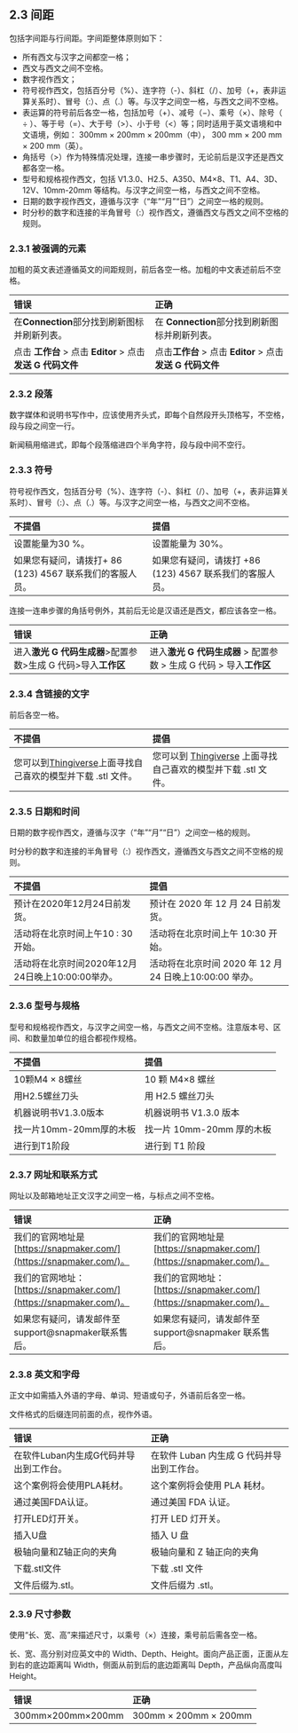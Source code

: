 ## 2.3 间距

包括字间距与行间距。字间距整体原则如下：

* 所有西文与汉字之间都空一格；
* 西文与西文之间不空格。
* 数字视作西文；
* 符号视作西文，包括百分号（%）、连字符（-）、斜杠（/）、加号（+，表非运算关系时）、冒号（:）、点（.）等。与汉字之间空一格，与西文之间不空格。
* 表运算的符号前后各空一格，包括加号（+）、减号（−）、乘号（×）、除号（ ÷ ）、等于号（=）、大于号（>）、小于号（<）等；同时适用于英文语境和中文语境，例如：
  300mm × 200mm × 200mm（中），
  300 mm × 200 mm × 200 mm（英）。
* 角括号（>）作为特殊情况处理，连接一串步骤时，无论前后是汉字还是西文都各空一格。
* 型号和规格视作西文，包括 V1.3.0、H2.5、A350、M4×8、T1、A4、3D、12V、10mm-20mm 等结构。与汉字之间空一格，与西文之间不空格。
* 日期的数字视作西文，遵循与汉字（“年”“月”“日”）之间空一格的规则。
* 时分秒的数字和连接的半角冒号（:）视作西文，遵循西文与西文之间不空格的规则。
### 2.3.1 被强调的元素

加粗的英文表述遵循英文的间距规则，前后各空一格。加粗的中文表述前后不空格。

|**错误**|**正确**|
|:----|:----|
|在**Connection**部分找到刷新图标并刷新列表。|在 **Connection**部分找到刷新图标并刷新列表。|
|点击 **工作台** > 点击 **Editor** > 点击 **发送 G 代码文件**|点击**工作台** > 点击 **Editor** > 点击**发送 G 代码文件**|

### 2.3.2 段落

数字媒体和说明书写作中，应该使用齐头式，即每个自然段开头顶格写，不空格，段与段之间空一行。

新闻稿用缩进式，即每个段落缩进四个半角字符，段与段中间不空行。

### 2.3.3 符号 

符号视作西文，包括百分号（%）、连字符（-）、斜杠（/）、加号（+，表非运算关系时）、冒号（:）、点（.）等。与汉字之间空一格，与西文之间不空格。

|**不提倡**|**提倡**|
|:----|:----|
|设置能量为30 %。|设置能量为 30%。|
|如果您有疑问，请拨打+ 86 (123) 4567 联系我们的客服人员。|如果您有疑问，请拨打 +86 (123) 4567 联系我们的客服人员。|

连接一连串步骤的角括号例外，其前后无论是汉语还是西文，都应该各空一格。

|**错误**|**正确**|
|:----|:----|
|进入**激光 G 代码生成器**>配置参数>生成 G 代码>导入**工作区**|进入**激光 G 代码生成器** > 配置参数 > 生成 G 代码 > 导入**工作区**|

### 2.3.4 含链接的文字

前后各空一格。

|**不提倡**|**提倡**|
|:----|:----|
|您可以到[Thingiverse](https://www.thingiverse.com/)上面寻找自己喜欢的模型并下载 .stl 文件。|您可以到 [Thingiverse](https://www.thingiverse.com/) 上面寻找自己喜欢的模型并下载 .stl 文件。|

### 2.3.5 日期和时间

日期的数字视作西文，遵循与汉字（“年”“月”“日”）之间空一格的规则。

时分秒的数字和连接的半角冒号（:）视作西文，遵循西文与西文之间不空格的规则。

|**不提倡**|**提倡**|
|:----|:----|
|预计在2020年12月24日前发货。|预计在 2020 年 12 月 24 日前发货。|
|活动将在北京时间上午10 : 30开始。|活动将在北京时间上午 10:30 开始。|
|活动将在北京时间2020年12月24日晚上10:00:00举办。|活动将在北京时间 2020 年 12 月 24 日晚上10:00:00 举办。|

### 2.3.6 型号与规格

型号和规格视作西文，与汉字之间空一格，与西文之间不空格。注意版本号、区间、和数量加单位的组合都视作规格。

|**不提倡**|**提倡**|
|:----|:----|
|10颗M4 × 8螺丝|10 颗 M4×8 螺丝|
|用H2.5螺丝刀头|用 H2.5 螺丝刀头|
|机器说明书V1.3.0版本|机器说明书 V1.3.0 版本|
|找一片10mm-20mm厚的木板|找一片 10mm-20mm 厚的木板|
|进行到T1阶段|进行到 T1 阶段|

### 2.3.7 网址和联系方式

网址以及邮箱地址正文汉字之间空一格，与标点之间不空格。

|**错误**|**正确**|
|:----|:----|
|我们的官网地址是[https://snapmaker.com/](https://snapmaker.com/)。|我们的官网地址是 [https://snapmaker.com/](https://snapmaker.com/)。|
|我们的官网地址： [https://snapmaker.com/](https://snapmaker.com/)。|我们的官网地址：[https://snapmaker.com/](https://snapmaker.com/)。|
|如果您有疑问，请发邮件至support@snapmaker联系售后。|如果您有疑问，请发邮件至 support@snapmaker 联系售后。|

### 2.3.8 英文和字母

正文中如需插入外语的字母、单词、短语或句子，外语前后各空一格。

文件格式的后缀连同前面的点，视作外语。

|**错误**|**正确**|
|:----|:----|
|在软件Luban内生成G代码并导出到工作台。|在软件 Luban 内生成 G 代码并导出到工作台。|
|这个案例将会使用PLA耗材。|这个案例将会使用 PLA 耗材。|
|通过美国FDA认证。|通过美国 FDA 认证。|
|打开LED灯开关。|打开 LED 灯开关。|
|插入U盘|插入 U 盘|
|极轴向量和Z轴正向的夹角|极轴向量和 Z 轴正向的夹角|
|下载.stl文件|下载 .stl 文件|
|文件后缀为.stl。|文件后缀为 .stl。|

### 2.3.9 尺寸参数
使用“长、宽、高”来描述尺寸，以乘号（×）连接，乘号前后需各空一格。

长、宽、高分别对应英文中的 Width、Depth、Height。面向产品正面，正面从左到右的底边距离叫 Width，侧面从前到后的底边距离叫 Depth，产品纵向高度叫 Height。

|**错误**|**正确**|
|:----|:----|
|300mm×200mm×200mm|300mm × 200mm × 200mm|
